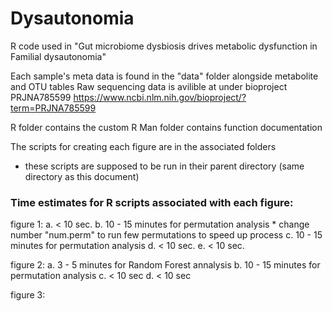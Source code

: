 # Dysautonomia
R code used in "Gut microbiome dysbiosis drives metabolic dysfunction in Familial dysautonomia"

Each sample's meta data is found in the "data" folder alongside metabolite and OTU tables
Raw sequencing data is avilible at under bioproject PRJNA785599 https://www.ncbi.nlm.nih.gov/bioproject/?term=PRJNA785599

R folder contains the custom R
Man folder contains function documentation 

The scripts for creating each figure are in the associated folders
 - these scripts are supposed to be run in their parent directory (same directory as this document)


### Time estimates for R scripts associated with each figure:

 figure 1:
  a. < 10 sec.
  b. 10 - 15 minutes for permutation analysis * change number "num.perm" to run few permutations to speed up process
  c. 10 - 15 minutes for permutation analysis 
  d. < 10 sec.
  e. < 10 sec.
  
 figure 2: 
  a. 3 - 5 minutes for Random Forest annalysis 
  b. 10 - 15 minutes for permutation analysis
  c. < 10 sec
  d. < 10 sec
  
 figure 3: 
 

